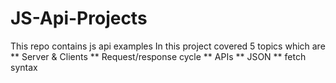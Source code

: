 # JS-Api-Projects
This repo contains js api examples
In this project covered 5 topics which are
** Server & Clients
** Request/response cycle
** APIs
** JSON
** fetch syntax
